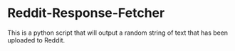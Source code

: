 # Reddit-Response-Fetcher
This is a python script that will output a random string of text that has been uploaded to Reddit.

